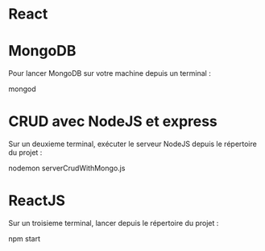 # React

# MongoDB

Pour lancer MongoDB sur votre machine depuis un terminal :

mongod

# CRUD avec NodeJS et express

Sur un deuxieme terminal, exécuter le serveur NodeJS depuis le répertoire du projet :

nodemon serverCrudWithMongo.js 

# ReactJS

Sur un troisieme terminal, lancer depuis le répertoire du projet :

npm start
